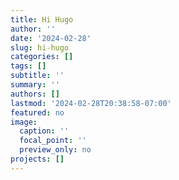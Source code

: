 ```yaml
---
title: Hi Hugo
author: ''
date: '2024-02-28'
slug: hi-hugo
categories: []
tags: []
subtitle: ''
summary: ''
authors: []
lastmod: '2024-02-28T20:38:58-07:00'
featured: no
image:
  caption: ''
  focal_point: ''
  preview_only: no
projects: []
---
```

